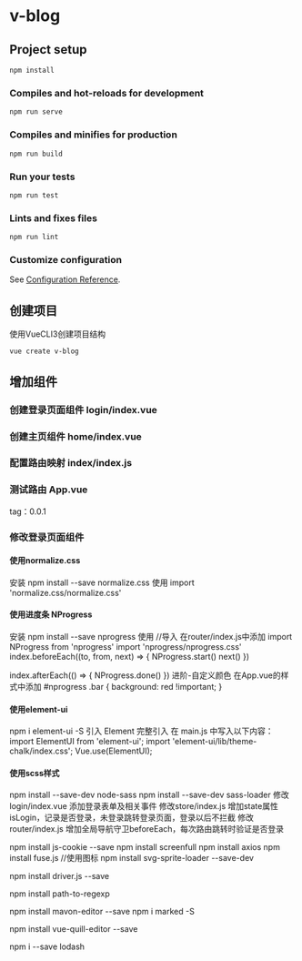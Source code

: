 # v-blog

## Project setup
```
npm install
```

### Compiles and hot-reloads for development
```
npm run serve
```

### Compiles and minifies for production
```
npm run build
```

### Run your tests
```
npm run test
```

### Lints and fixes files
```
npm run lint
```

### Customize configuration
See [Configuration Reference](https://cli.vuejs.org/config/).


## 创建项目
使用VueCLI3创建项目结构
```
vue create v-blog
```
## 增加组件
### 创建登录页面组件 login/index.vue
### 创建主页组件 home/index.vue
### 配置路由映射 index/index.js
### 测试路由 App.vue
tag：0.0.1
### 修改登录页面组件
#### 使用normalize.css
安装
npm install --save normalize.css
使用
import 'normalize.css/normalize.css'
#### 使用进度条 NProgress
安装
npm install --save nprogress
使用
//导入
在router/index.js中添加
import NProgress from 'nprogress'
import 'nprogress/nprogress.css'
index.beforeEach((to, from, next) => {
  NProgress.start()
  next()
})

index.afterEach(() => {
  NProgress.done()
})
进阶-自定义颜色
在App.vue的样式中添加
#nprogress .bar {
  background: red !important;
}
#### 使用element-ui
npm i element-ui -S
引入 Element
完整引入
在 main.js 中写入以下内容：
import ElementUI from 'element-ui';
import 'element-ui/lib/theme-chalk/index.css';
Vue.use(ElementUI);
#### 使用scss样式
npm install --save-dev node-sass
npm install --save-dev sass-loader
修改login/index.vue
    添加登录表单及相关事件
修改store/index.js
    增加state属性isLogin，记录是否登录，未登录跳转登录页面，登录以后不拦截
修改router/index.js    增加全局导航守卫beforeEach，每次路由跳转时验证是否登录


npm install js-cookie --save
npm install screenfull
npm install axios
npm install fuse.js
//使用图标
npm install svg-sprite-loader --save-dev

npm install driver.js --save

npm install path-to-regexp


npm install mavon-editor --save
npm i marked -S

npm install vue-quill-editor --save

npm i --save lodash

